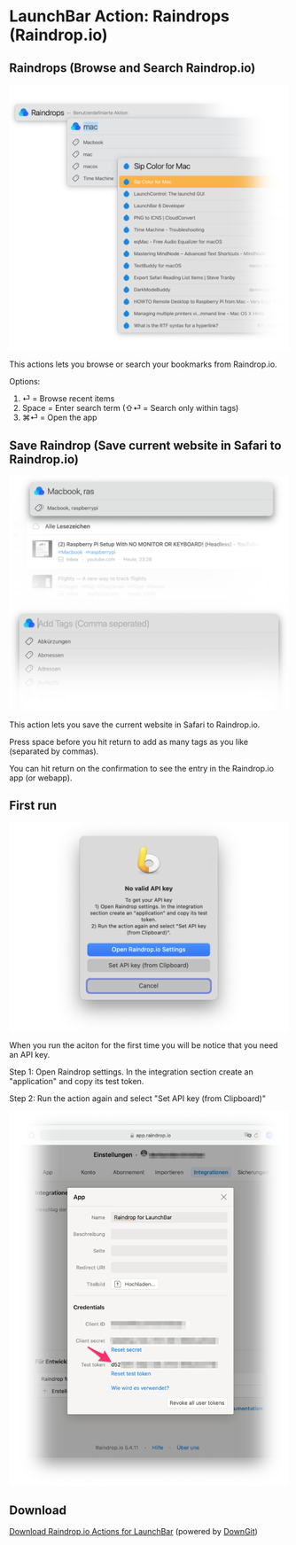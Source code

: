 # LaunchBar Action: Raindrops (Raindrop.io)

## Raindrops (Browse and Search Raindrop.io)
 
<img src="browse_action.png" width="600"/> 
 
This actions lets you browse or search your bookmarks from Raindrop.io.

Options:

1. ⏎ = Browse recent items
2. Space = Enter search term (⇧⏎ = Search only within tags) 
3. ⌘⏎ = Open the app

## Save Raindrop (Save current website in Safari to Raindrop.io)

<img src="save_action_02.png" width="600"/> 

<img src="save_action.png" width="600"/> 

This action lets you save the current website in Safari to Raindrop.io.

Press space before you hit return to add as many tags as you like (separated by commas). 

You can hit return on the confirmation to see the entry in the Raindrop.io app (or webapp).  

## First run
<img src="setapi.png" width="600"/> 

When you run the aciton for the first time you will be notice that you need an API key. 

Step 1: Open Raindrop settings. In the integration section create an "application" and copy its test token. 

Step 2: Run the action again and select "Set API key (from Clipboard)"

<img src="setapi2.png" width="600"/> 

## Download

[Download Raindrop.io Actions for LaunchBar](https://minhaskamal.github.io/DownGit/#/home?url=https://github.com/Ptujec/LaunchBar/tree/master/Raindrop-Actions) (powered by [DownGit](https://github.com/MinhasKamal/DownGit))